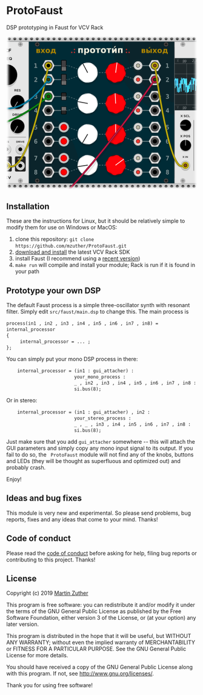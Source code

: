 # ProtoFaust

DSP prototyping in Faust for VCV Rack  

![Screenshot of ProtoFaust](images/screenshot_1.png?raw=true "Screenshot")

## Installation

These are the instructions for Linux, but it should be relatively
simple to modify them for use on Windows or MacOS:

1. clone this repository: `git clone https://github.com/mzuther/ProtoFaust.git`
1. [download and install][SDK Rack] the latest VCV Rack SDK
1. install Faust (I recommend using a [recent version][Faust compiler])
1. `make run` will compile and install your module; Rack is run if it is found in your path

## Prototype your own DSP

The default Faust process is a simple three-oscillator synth with
resonant filter.  Simply edit `src/faust/main.dsp` to change this.
The main process is

```
process(in1 , in2 , in3 , in4 , in5 , in6 , in7 , in8) = internal_processor
{
     internal_processor = ... ;
};
```

You can simply put your mono DSP process in there:

```
    internal_processor = (in1 : gui_attacher) :
                         your_mono_process :
                         _ , in2 , in3 , in4 , in5 , in6 , in7 , in8 :
                         si.bus(8);
```

Or in stereo:

```
    internal_processor = (in1 : gui_attacher) , in2 :
                         your_stereo_process :
                         _ , _ , in3 , in4 , in5 , in6 , in7 , in8 :
                         si.bus(8);
```

Just make sure that you add `gui_attacher` somewhere -- this will
attach the GUI parameters and simply copy any mono input signal to its
output.  If you fail to do so, the ` ProtoFaust` module will not find
any of the knobs, buttons and LEDs (they will be thought as
superfluous and optimized out) and probably crash.

Enjoy!

## Ideas and bug fixes

This module is very new and experimental.  So please send problems,
bug reports, fixes and any ideas that come to your mind.  Thanks!

## Code of conduct

Please read the [code of conduct][COC] before asking for help, filing
bug reports or contributing to this project.  Thanks!

## License

Copyright (c) 2019 [Martin Zuther][]

This program is free software: you can redistribute it and/or modify
it under the terms of the GNU General Public License as published by
the Free Software Foundation, either version 3 of the License, or
(at your option) any later version.

This program is distributed in the hope that it will be useful,
but WITHOUT ANY WARRANTY; without even the implied warranty of
MERCHANTABILITY or FITNESS FOR A PARTICULAR PURPOSE.  See the
GNU General Public License for more details.

You should have received a copy of the GNU General Public License
along with this program.  If not, see <http://www.gnu.org/licenses/>.

Thank you for using free software!


[Martin Zuther]:  http://www.mzuther.de/
[COC]:            https://github.com/mzuther/ProtoFaust/tree/master/CODE_OF_CONDUCT.markdown
[Faust compiler]: http://faust.grame.fr/doc/manual/index.html#compiling-and-installing-the-faust-compiler
[SDK Rack]:       https://vcvrack.com/manual/PluginDevelopmentTutorial.html
